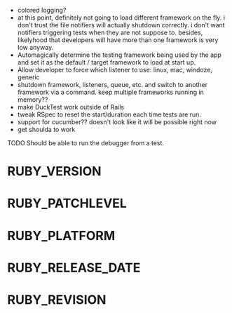 - colored logging?
- at this point, definitely not going to load different framework on the fly.  i don't trust the file notifiers will actually shutdown correctly.  i don't want notifiers triggering tests
  when they are not suppose to.  besides, likelyhood that developers will have more than one framework is very low anyway.
- Automagically determine the testing framework being used by the app and set it as the default / target framework to load at start up.
- Allow developer to force which listener to use: linux, mac, windoze, generic
- shutdown framework, listeners, queue, etc. and switch to another framework via a command.  keep multiple frameworks running in memory??
- make DuckTest work outside of Rails
- tweak RSpec to reset the start/duration each time tests are run.
- support for cucumber??  doesn't look like it will be possible right now
- get shoulda to work

TODO Should be able to run the debugger from a test.


# RUBY_VERSION
# RUBY_PATCHLEVEL
# RUBY_PLATFORM
# RUBY_RELEASE_DATE
# RUBY_REVISION


